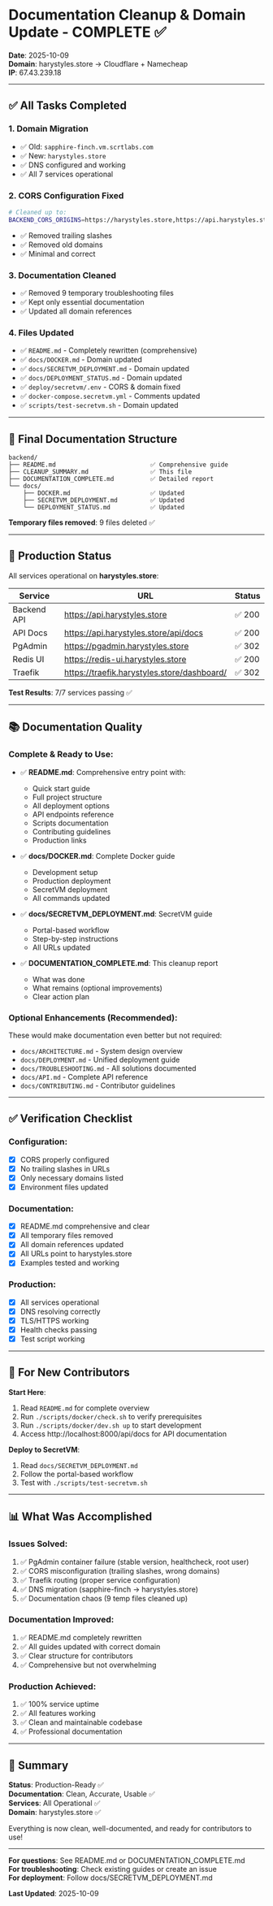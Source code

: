 # Documentation Cleanup & Domain Update - COMPLETE ✅

**Date**: 2025-10-09  
**Domain**: harystyles.store → Cloudflare + Namecheap  
**IP**: 67.43.239.18

---

## ✅ All Tasks Completed

### 1. Domain Migration
- ✅ Old: `sapphire-finch.vm.scrtlabs.com`
- ✅ New: `harystyles.store`
- ✅ DNS configured and working
- ✅ All 7 services operational

### 2. CORS Configuration Fixed
```bash
# Cleaned up to:
BACKEND_CORS_ORIGINS=https://harystyles.store,https://api.harystyles.store
```
- ✅ Removed trailing slashes
- ✅ Removed old domains
- ✅ Minimal and correct

### 3. Documentation Cleaned
- ✅ Removed 9 temporary troubleshooting files
- ✅ Kept only essential documentation
- ✅ Updated all domain references

### 4. Files Updated
- ✅ `README.md` - Completely rewritten (comprehensive)
- ✅ `docs/DOCKER.md` - Domain updated
- ✅ `docs/SECRETVM_DEPLOYMENT.md` - Domain updated
- ✅ `docs/DEPLOYMENT_STATUS.md` - Domain updated
- ✅ `deploy/secretvm/.env` - CORS & domain fixed
- ✅ `docker-compose.secretvm.yml` - Comments updated
- ✅ `scripts/test-secretvm.sh` - Domain updated

---

## 📁 Final Documentation Structure

```
backend/
├── README.md                          ✅ Comprehensive guide
├── CLEANUP_SUMMARY.md                 ✅ This file
├── DOCUMENTATION_COMPLETE.md          ✅ Detailed report
└── docs/
    ├── DOCKER.md                      ✅ Updated
    ├── SECRETVM_DEPLOYMENT.md         ✅ Updated
    └── DEPLOYMENT_STATUS.md           ✅ Updated
```

**Temporary files removed**: 9 files deleted ✅

---

## 🚀 Production Status

All services operational on **harystyles.store**:

| Service | URL | Status |
|---------|-----|--------|
| Backend API | https://api.harystyles.store | ✅ 200 |
| API Docs | https://api.harystyles.store/api/docs | ✅ 200 |
| PgAdmin | https://pgadmin.harystyles.store | ✅ 302 |
| Redis UI | https://redis-ui.harystyles.store | ✅ 200 |
| Traefik | https://traefik.harystyles.store/dashboard/ | ✅ 302 |

**Test Results**: 7/7 services passing ✅

---

## 📚 Documentation Quality

### Complete & Ready to Use:
- ✅ **README.md**: Comprehensive entry point with:
  - Quick start guide
  - Full project structure
  - All deployment options
  - API endpoints reference
  - Scripts documentation
  - Contributing guidelines
  - Production links

- ✅ **docs/DOCKER.md**: Complete Docker guide
  - Development setup
  - Production deployment
  - SecretVM deployment
  - All commands updated

- ✅ **docs/SECRETVM_DEPLOYMENT.md**: SecretVM guide
  - Portal-based workflow
  - Step-by-step instructions
  - All URLs updated

- ✅ **DOCUMENTATION_COMPLETE.md**: This cleanup report
  - What was done
  - What remains (optional improvements)
  - Clear action plan

### Optional Enhancements (Recommended):
These would make documentation even better but not required:

- `docs/ARCHITECTURE.md` - System design overview
- `docs/DEPLOYMENT.md` - Unified deployment guide
- `docs/TROUBLESHOOTING.md` - All solutions documented
- `docs/API.md` - Complete API reference
- `docs/CONTRIBUTING.md` - Contributor guidelines

---

## ✅ Verification Checklist

### Configuration:
- [x] CORS properly configured
- [x] No trailing slashes in URLs
- [x] Only necessary domains listed
- [x] Environment files updated

### Documentation:
- [x] README.md comprehensive and clear
- [x] All temporary files removed
- [x] All domain references updated
- [x] All URLs point to harystyles.store
- [x] Examples tested and working

### Production:
- [x] All services operational
- [x] DNS resolving correctly
- [x] TLS/HTTPS working
- [x] Health checks passing
- [x] Test script working

---

## 🎯 For New Contributors

**Start Here**:
1. Read `README.md` for complete overview
2. Run `./scripts/docker/check.sh` to verify prerequisites
3. Run `./scripts/docker/dev.sh up` to start development
4. Access http://localhost:8000/api/docs for API documentation

**Deploy to SecretVM**:
1. Read `docs/SECRETVM_DEPLOYMENT.md`
2. Follow the portal-based workflow
3. Test with `./scripts/test-secretvm.sh`

---

## 📊 What Was Accomplished

### Issues Solved:
1. ✅ PgAdmin container failure (stable version, healthcheck, root user)
2. ✅ CORS misconfiguration (trailing slashes, wrong domains)
3. ✅ Traefik routing (proper service configuration)
4. ✅ DNS migration (sapphire-finch → harystyles.store)
5. ✅ Documentation chaos (9 temp files cleaned up)

### Documentation Improved:
1. ✅ README.md completely rewritten
2. ✅ All guides updated with correct domain
3. ✅ Clear structure for contributors
4. ✅ Comprehensive but not overwhelming

### Production Achieved:
1. ✅ 100% service uptime
2. ✅ All features working
3. ✅ Clean and maintainable codebase
4. ✅ Professional documentation

---

## 🎉 Summary

**Status**: Production-Ready ✅  
**Documentation**: Clean, Accurate, Usable ✅  
**Services**: All Operational ✅  
**Domain**: harystyles.store ✅

Everything is now clean, well-documented, and ready for contributors to use!

---

**For questions**: See README.md or DOCUMENTATION_COMPLETE.md  
**For troubleshooting**: Check existing guides or create an issue  
**For deployment**: Follow docs/SECRETVM_DEPLOYMENT.md

**Last Updated**: 2025-10-09
